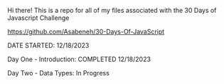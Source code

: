 Hi there! This is a repo for all of my files associated with the 30 Days of Javascript Challenge

https://github.com/Asabeneh/30-Days-Of-JavaScript 

DATE STARTED: 12/18/2023

Day One - Introduction: COMPLETED 12/18/2023

Day Two - Data Types: In Progress
